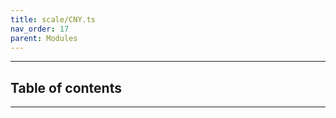 ```yaml
---
title: scale/CNY.ts
nav_order: 17
parent: Modules
---
```


---

<h2 class="text-delta">Table of contents</h2>

---
